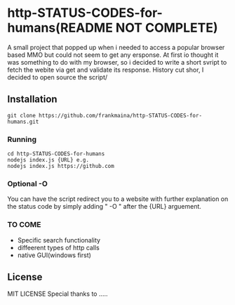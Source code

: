 # http-STATUS-CODES-for-humans(README NOT COMPLETE)

A small project that popped up when i needed to access a popular browser based MMO but could not seem
to get any ersponse. At first io thought it was something to do with my browser, so i decided to 
write a short svript to fetch the webite via get and validate its response. History cut shor, I decided to 
open source the script/

## Installation


```installation
git clone https://github.com/frankmaina/http-STATUS-CODES-for-humans.git
```

### Running

```running
cd http-STATUS-CODES-for-humans
nodejs index.js {URL} e.g.
nodejs index.js https://github.com

```

### Optional -O

You can have the script redirect you to a website with further explanation on the status code by simply adding " -O " after the {URL} arguement.

### TO COME
* Specific search functionality
* diffeerent types of http calls
* native GUI(windows first)


## License

MIT LICENSE
Special thanks to .....
